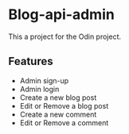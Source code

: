 # Blog-api-admin

This a project for the Odin project.

## Features

 - Admin sign-up
 - Admin login
 - Create a new blog post
 - Edit or Remove a blog post
 - Create a new comment
 - Edit or Remove a comment
